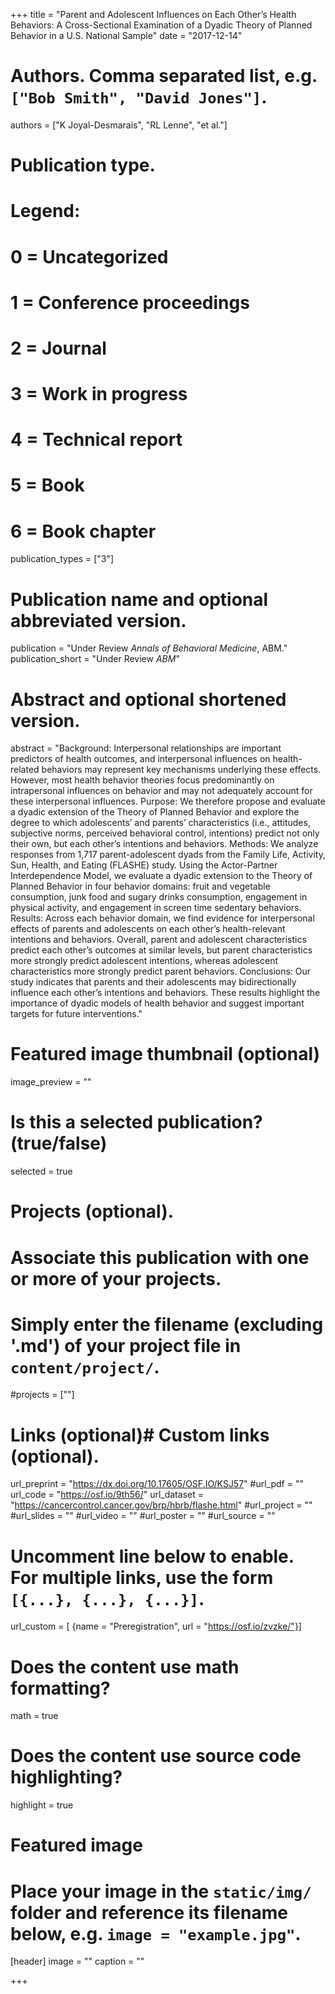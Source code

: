 +++
title = "Parent and Adolescent Influences on Each Other’s Health Behaviors: A Cross-Sectional Examination of a Dyadic Theory of Planned Behavior in a U.S. National Sample"
date = "2017-12-14"

# Authors. Comma separated list, e.g. `["Bob Smith", "David Jones"]`.
authors = ["K Joyal-Desmarais", "RL Lenne", "et al."]

# Publication type.
# Legend:
# 0 = Uncategorized
# 1 = Conference proceedings
# 2 = Journal
# 3 = Work in progress
# 4 = Technical report
# 5 = Book
# 6 = Book chapter
publication_types = ["3"]

# Publication name and optional abbreviated version.
publication = "Under Review *Annals of Behavioral Medicine*, ABM."
publication_short = "Under Review *ABM*"

# Abstract and optional shortened version.
abstract = "Background: Interpersonal relationships are important predictors of health outcomes, and interpersonal influences on health-related behaviors may represent key mechanisms underlying these effects. However, most health behavior theories focus predominantly on intrapersonal influences on behavior and may not adequately account for these interpersonal influences. Purpose: We therefore propose and evaluate a dyadic extension of the Theory of Planned Behavior and explore the degree to which adolescents’ and parents’ characteristics (i.e., attitudes, subjective norms, perceived behavioral control, intentions) predict not only their own, but each other’s intentions and behaviors. Methods: We analyze responses from 1,717 parent-adolescent dyads from the Family Life, Activity, Sun, Health, and Eating (FLASHE) study. Using the Actor-Partner Interdependence Model, we evaluate a dyadic extension to the Theory of Planned Behavior in four behavior domains: fruit and vegetable consumption, junk food and sugary drinks consumption, engagement in physical activity, and engagement in screen time sedentary behaviors. Results: Across each behavior domain, we find evidence for interpersonal effects of parents and adolescents on each other’s health-relevant intentions and behaviors. Overall, parent and adolescent characteristics predict each other’s outcomes at similar levels, but parent characteristics more strongly predict adolescent intentions, whereas adolescent characteristics more strongly predict parent behaviors. Conclusions: Our study indicates that parents and their adolescents may bidirectionally influence each other’s intentions and behaviors. These results highlight the importance of dyadic models of health behavior and suggest important targets for future interventions."
# Featured image thumbnail (optional)
image_preview = ""

# Is this a selected publication? (true/false)
selected = true

# Projects (optional).
#   Associate this publication with one or more of your projects.
#   Simply enter the filename (excluding '.md') of your project file in `content/project/`.
#projects = [""]

# Links (optional)# Custom links (optional).
url_preprint = "https://dx.doi.org/10.17605/OSF.IO/KSJ57"
#url_pdf = ""
url_code = "https://osf.io/9th56/"
url_dataset = "https://cancercontrol.cancer.gov/brp/hbrb/flashe.html"
#url_project = ""
#url_slides = ""
#url_video = ""
#url_poster = ""
#url_source = ""

#   Uncomment line below to enable. For multiple links, use the form `[{...}, {...}, {...}]`.
url_custom = [ {name = "Preregistration", url = "https://osf.io/zvzke/"}]


# Does the content use math formatting?
math = true

# Does the content use source code highlighting?
highlight = true

# Featured image
# Place your image in the `static/img/` folder and reference its filename below, e.g. `image = "example.jpg"`.
[header]
image = ""
caption = ""

+++


